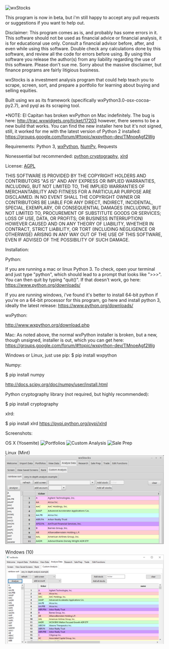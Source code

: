 ![wxStocks](/wxStocks_logo.png?raw=true "wxStocks")

This program is now in beta, but i'm still happy to accept any pull requests or suggestions if you want to help out.

Disclaimer: This program comes as is, and probably has some errors in it. This software should not be used as financial advice or financial analysis, it is for educational use only. Consult a financial advisor before, after, and even while using this software. Double check any calculations done by this software, and review all the code for errors before using. By using this software you release the author(s) from any liability regarding the use of this software. Please don't sue me. Sorry about the massive disclaimer, but finance programs are fairly litigious business.

wxStocks is a investment analysis program that could help teach you to scrape, screen, sort, and prepare a portfolio for learning about buying and selling equities.

Built using wx as its framework (specifically wxPython3.0-osx-cocoa-py2.7), and pyql as its scraping tool.

*NOTE: El Capitan has broken wxPython on Mac indefinitely. The bug is here: http://trac.wxwidgets.org/ticket/17203 however, there seems to be a new build that works. You can find the new installer here but it's not signed, still, it worked for me with the latest version of Python 2 installed: https://groups.google.com/forum/#!topic/wxpython-dev/TMnoeAgf2Wg

Requirements: Python 3, [wxPython](http://www.wxpython.org), [NumPy](http://www.numpy.org), Requests

Nonessential but recommended: [python cryptography](https://cryptography.io/en/latest/), [xlrd](https://pypi.python.org/pypi/xlrd)

License: [AGPL](https://en.wikipedia.org/wiki/Affero_General_Public_License)

THIS SOFTWARE IS PROVIDED BY THE COPYRIGHT HOLDERS AND CONTRIBUTORS "AS IS" AND ANY EXPRESS OR IMPLIED WARRANTIES, INCLUDING, BUT NOT LIMITED TO, THE IMPLIED WARRANTIES OF MERCHANTABILITY AND FITNESS FOR A PARTICULAR PURPOSE ARE DISCLAIMED. IN NO EVENT SHALL THE COPYRIGHT OWNER OR CONTRIBUTORS BE LIABLE FOR ANY DIRECT, INDIRECT, INCIDENTAL, SPECIAL, EXEMPLARY, OR CONSEQUENTIAL DAMAGES (INCLUDING, BUT NOT LIMITED TO, PROCUREMENT OF SUBSTITUTE GOODS OR SERVICES; LOSS OF USE, DATA, OR PROFITS; OR BUSINESS INTERRUPTION) HOWEVER CAUSED AND ON ANY THEORY OF LIABILITY, WHETHER IN CONTRACT, STRICT LIABILITY, OR TORT (INCLUDING NEGLIGENCE OR OTHERWISE) ARISING IN ANY WAY OUT OF THE USE OF THIS SOFTWARE, EVEN IF ADVISED OF THE POSSIBILITY OF SUCH DAMAGE.

Installation:

Python:

If you are running a mac or linux Python 3. To check, open your terminal and just type "python", which should lead to a prompt that looks like ">>>". You can then quit by typing "quit()". If that doesn't work, go here: https://www.python.org/downloads/

If you are running windows, i've found it's better to install 64-bit python if you're on a 64-bit processor for this program, go here and install python 3, ideally the latest release: https://www.python.org/downloads/

wxPython:

http://www.wxpython.org/download.php

Mac: As noted above, the normal wxPython installer is broken, but a new, though unsigned, installer is out, which you can get here: https://groups.google.com/forum/#!topic/wxpython-dev/TMnoeAgf2Wg

Windows or Linux, just use pip: $ pip install wxpython

Numpy:

$ pip install numpy

http://docs.scipy.org/doc/numpy/user/install.html

Python cryptography library (not required, but highly recommended):

$ pip install cryptography

xlrd:

$ pip install xlrd
https://pypi.python.org/pypi/xlrd

Screenshots:

OS X (Yosemite)
![Portfolios](/wxStocks_portfolio.png?raw=true "Portfolios")
![Custom Analysis](/wxStocks_custom_analysis.png?raw=true "Custom Analysis")
![Sale Prep](/wxStocks_sale_prep.png?raw=true "Sale Prep")

Linux (Mint)
![Linux](/wxStocks_linux.png?raw=true "Linux")

Windows (10)
![Windows](/wxStocks_windows.png?raw=true "Windows")
